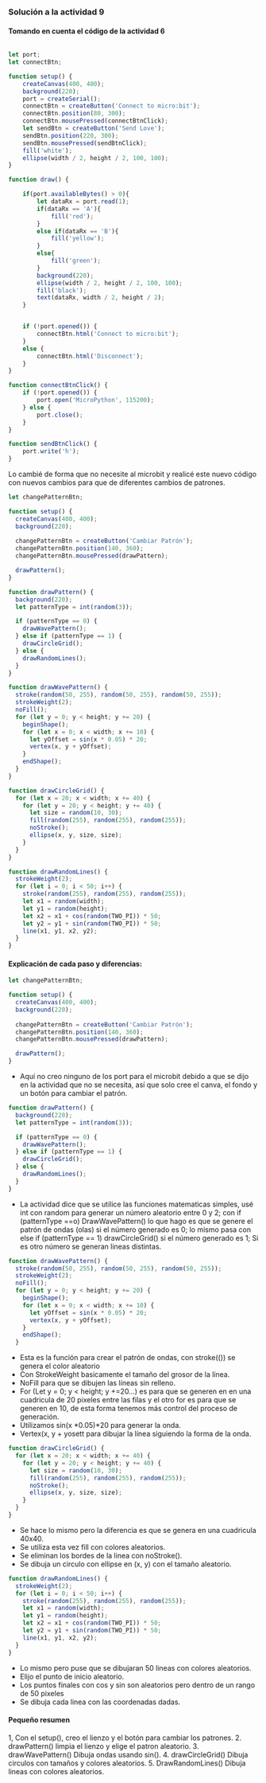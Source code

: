 <!-- Generando patrones visuales
Enunciado: crea un programa en p5.js que genere patrones visuales aleatorios utilizando funciones matemáticas simples (ej. random(), sin(), cos()). Experimenta con diferentes parámetros para modificar los patrones generados. No es necesario conectar con micro:bit en esta actividad.

Entrega: código del programa en p5.js y una captura de pantalla del patrón visual generado. Describe brevemente las funciones utilizadas y cómo modificaste los parámetros. -->

### Solución a la actividad 9

#### Tomando en cuenta el código de la actividad 6

``` js

let port;
let connectBtn;

function setup() {
    createCanvas(400, 400);
    background(220);
    port = createSerial();
    connectBtn = createButton('Connect to micro:bit');
    connectBtn.position(80, 300);
    connectBtn.mousePressed(connectBtnClick);
    let sendBtn = createButton('Send Love');
    sendBtn.position(220, 300);
    sendBtn.mousePressed(sendBtnClick);
    fill('white');
    ellipse(width / 2, height / 2, 100, 100);
}

function draw() {

    if(port.availableBytes() > 0){
        let dataRx = port.read(1);
        if(dataRx == 'A'){
            fill('red');   
        }
        else if(dataRx == 'B'){
            fill('yellow'); 
        }
        else{
            fill('green'); 
        }
        background(220);
        ellipse(width / 2, height / 2, 100, 100);
        fill('black');
        text(dataRx, width / 2, height / 2);
    }    


    if (!port.opened()) {
        connectBtn.html('Connect to micro:bit');
    } 
    else {
        connectBtn.html('Disconnect');
    }
}

function connectBtnClick() {
    if (!port.opened()) {
        port.open('MicroPython', 115200);
    } else {
        port.close();
    }
}

function sendBtnClick() {
    port.write('h');
}

```

Lo cambié de forma que no necesite al microbit y realicé este nuevo código con nuevos cambios para que de diferentes cambios de patrones.

``` js
let changePatternBtn;

function setup() {
  createCanvas(400, 400);
  background(220);
  
  changePatternBtn = createButton('Cambiar Patrón');
  changePatternBtn.position(140, 360);
  changePatternBtn.mousePressed(drawPattern);

  drawPattern();
}

function drawPattern() {
  background(220);
  let patternType = int(random(3));

  if (patternType == 0) {
    drawWavePattern();
  } else if (patternType == 1) {
    drawCircleGrid();
  } else {
    drawRandomLines();
  }
}

function drawWavePattern() {
  stroke(random(50, 255), random(50, 255), random(50, 255));
  strokeWeight(2);
  noFill();
  for (let y = 0; y < height; y += 20) {
    beginShape();
    for (let x = 0; x < width; x += 10) {
      let yOffset = sin(x * 0.05) * 20;
      vertex(x, y + yOffset);
    }
    endShape();
  }
}

function drawCircleGrid() {
  for (let x = 20; x < width; x += 40) {
    for (let y = 20; y < height; y += 40) {
      let size = random(10, 30);
      fill(random(255), random(255), random(255));
      noStroke();
      ellipse(x, y, size, size);
    }
  }
}

function drawRandomLines() {
  strokeWeight(2);
  for (let i = 0; i < 50; i++) {
    stroke(random(255), random(255), random(255));
    let x1 = random(width);
    let y1 = random(height);
    let x2 = x1 + cos(random(TWO_PI)) * 50;
    let y2 = y1 + sin(random(TWO_PI)) * 50;
    line(x1, y1, x2, y2);
  }
}
```

#### Explicación de cada paso y diferencias:

``` js
let changePatternBtn;

function setup() {
  createCanvas(400, 400);
  background(220);
  
  changePatternBtn = createButton('Cambiar Patrón');
  changePatternBtn.position(140, 360);
  changePatternBtn.mousePressed(drawPattern);

  drawPattern();
}
```

- Aquí no creo ninguno de los port para el microbit debido a que se dijo en la actividad que no se necesita, así que solo cree el canva, el fondo y un botón para cambiar el patrón.

``` js
function drawPattern() {
  background(220);
  let patternType = int(random(3));

  if (patternType == 0) {
    drawWavePattern();
  } else if (patternType == 1) {
    drawCircleGrid();
  } else {
    drawRandomLines();
  }
}
```
- La actividad dice que se utilice las funciones matematicas simples, usé int con random para generar un número aleatorio entre 0 y 2; con if (patternType ==o) DrawWavePattern() lo que hago es que se genere
el patrón de ondas (olas) si el número generado es 0; lo mismo pasa con else if (patternType == 1) drawCircleGrid() si el número generado es 1; Si es otro número se generan lineas distintas.

``` js
function drawWavePattern() {
  stroke(random(50, 255), random(50, 255), random(50, 255));
  strokeWeight(2);
  noFill();
  for (let y = 0; y < height; y += 20) {
    beginShape();
    for (let x = 0; x < width; x += 10) {
      let yOffset = sin(x * 0.05) * 20;
      vertex(x, y + yOffset);
    }
    endShape();
  }
```

- Esta es la función para crear el patrón de ondas, con stroke(()) se genera el color aleatorio
- Con StrokeWeight basicamente el tamaño del grosor de la línea.
- NoFill para que se dibujen las líneas sin relleno.
- For (Let y = 0; y < height; y +=20...) es para que se generen en en una cuadricula de 20 pixeles entre las filas y el otro for es para que se generen en 10, de esta forma tenemos más control
del proceso de generación.
- Utilizamos sin(x *0.05)*20 para generar la onda.
- Vertex(x, y + yosett para dibujar la línea siguiendo la forma de la onda.

``` js
function drawCircleGrid() {
  for (let x = 20; x < width; x += 40) {
    for (let y = 20; y < height; y += 40) {
      let size = random(10, 30);
      fill(random(255), random(255), random(255));
      noStroke();
      ellipse(x, y, size, size);
    }
  }
}

```
- Se hace lo mismo pero la diferencia es que se genera en una cuadricula 40x40.
-  Se utiliza esta vez fill con colores aleatorios.
-  Se eliminan los bordes de la linea con noStroke().
-  Se dibuja un circulo con ellipse en (x, y) con el tamaño aleatorio.

``` js
function drawRandomLines() {
  strokeWeight(2);
  for (let i = 0; i < 50; i++) {
    stroke(random(255), random(255), random(255));
    let x1 = random(width);
    let y1 = random(height);
    let x2 = x1 + cos(random(TWO_PI)) * 50;
    let y2 = y1 + sin(random(TWO_PI)) * 50;
    line(x1, y1, x2, y2);
  }
}
```
- Lo mismo pero puse que se dibujaran 50 lineas con colores aleatorios.
- Elijo el punto de inicio aleatorio.
- Los puntos finales con cos y sin son aleatorios pero dentro de un rango de 50 pixeles
- Se dibuja cada linea con las coordenadas dadas.

#### Pequeño resumen

1, Con el setup(), creo el lienzo y el botón para cambiar los patrones.
2. drawPattern() limpia el lienzo y elige el patron aleatorio.
3. drawWavePattern() Dibuja ondas usando sin().
4. drawCircleGrid() Dibuja circulos con tamaños y colores aleatorios.
5. DrawRandomLines() Dibuja lineas con colores aleatorios.
